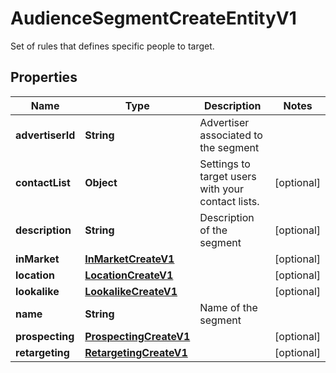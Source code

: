 

# AudienceSegmentCreateEntityV1

Set of rules that defines specific people to target.

## Properties

| Name | Type | Description | Notes |
|------------ | ------------- | ------------- | -------------|
|**advertiserId** | **String** | Advertiser associated to the segment |  |
|**contactList** | **Object** | Settings to target users with your contact lists. |  [optional] |
|**description** | **String** | Description of the segment |  [optional] |
|**inMarket** | [**InMarketCreateV1**](InMarketCreateV1.md) |  |  [optional] |
|**location** | [**LocationCreateV1**](LocationCreateV1.md) |  |  [optional] |
|**lookalike** | [**LookalikeCreateV1**](LookalikeCreateV1.md) |  |  [optional] |
|**name** | **String** | Name of the segment |  |
|**prospecting** | [**ProspectingCreateV1**](ProspectingCreateV1.md) |  |  [optional] |
|**retargeting** | [**RetargetingCreateV1**](RetargetingCreateV1.md) |  |  [optional] |



